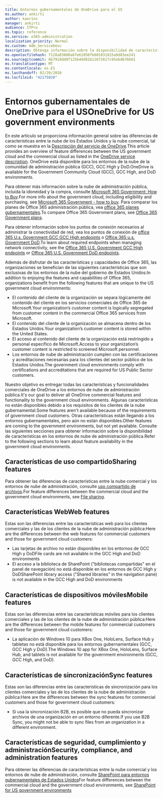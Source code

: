 ```yaml
---
title: Entornos gubernamentales de OneDrive para el US
ms.author: ankirti
author: kaarins
manager: ankirti
audience: ITPro
ms.topic: reference
ms.service: o365-administration
localization_priority: Normal
ms.custom: Adm_ServiceDesc
description: Obtenga información sobre la disponibilidad de características de OneDrive para los clientes de la nube de US Government.
ms.openlocfilehash: f128a83008a67e61056fb601031815a9d83ee241
ms.sourcegitcommit: 6b7918dd0f125b49d81b11672617c95ebd676b01
ms.translationtype: MT
ms.contentlocale: es-ES
ms.lasthandoff: 02/20/2020
ms.locfileid: "42175020"
---
```

# <a name="onedrive-for-us-government-environments"></a><span data-ttu-id="99111-103">Entornos gubernamentales de OneDrive para el US</span><span class="sxs-lookup"><span data-stu-id="99111-103">OneDrive for US government environments</span></span>

<span data-ttu-id="99111-104">En este artículo se proporciona información general sobre las diferencias de características entre la nube de los Estados Unidos y la nube comercial, tal como se muestra en la [Descripción del servicio de OneDrive](/office365/servicedescriptions/onedrive-for-business-service-description).</span><span class="sxs-lookup"><span data-stu-id="99111-104">This article provides an overview of feature differences between the US government cloud and the commercial cloud as listed in the [OneDrive service description](/office365/servicedescriptions/onedrive-for-business-service-description).</span></span> <span data-ttu-id="99111-105">OneDrive está disponible para los entornos de la nube de la comunidad de administración pública (GCC), GCC High y DoD.</span><span class="sxs-lookup"><span data-stu-id="99111-105">OneDrive is available for the Government Community Cloud (GCC), GCC High, and DoD environments.</span></span> 

<span data-ttu-id="99111-106">Para obtener más información sobre la nube de administración pública, incluida la idoneidad y la compra, consulte [Microsoft 365 Government: How to Buy](/office365/servicedescriptions/office-365-platform-service-description/office-365-us-government/microsoft-365-government-how-to-buy).</span><span class="sxs-lookup"><span data-stu-id="99111-106">For more info about the government cloud, including eligibility and purchasing, see [Microsoft 365 Government - how to buy](/office365/servicedescriptions/office-365-platform-service-description/office-365-us-government/microsoft-365-government-how-to-buy).</span></span> <span data-ttu-id="99111-107">Para comparar los planes de Office 365 administración pública, vea [office 365 planes gubernamentales](https://www.microsoft.com/microsoft-365/government/compare-office-365-government-plans?rtc=1#EligibilityRequirements).</span><span class="sxs-lookup"><span data-stu-id="99111-107">To compare Office 365 Government plans, see [Office 365 Government plans](https://www.microsoft.com/microsoft-365/government/compare-office-365-government-plans?rtc=1#EligibilityRequirements).</span></span>

<span data-ttu-id="99111-108">Para obtener información sobre los puntos de conexión necesarios al administrar la conectividad de red, vea los puntos de conexión de [office 365 U.s. Government GCC GCC High endpoints](/office365/enterprise/office-365-u-s-government-gcc-high-endpoints#sharepoint-online-and-onedrive-for-business) o [Office 365 u.s. Government DoD](/office365/enterprise/office-365-u-s-government-dod-endpoints#sharepoint-online-and-onedrive-for-business).</span><span class="sxs-lookup"><span data-stu-id="99111-108">To learn about required endpoints when managing network connectivity, see the [Office 365 U.S. Government GCC High endpoints](/office365/enterprise/office-365-u-s-government-gcc-high-endpoints#sharepoint-online-and-onedrive-for-business) or [Office 365 U.S. Government DoD endpoints](/office365/enterprise/office-365-u-s-government-dod-endpoints#sharepoint-online-and-onedrive-for-business).</span></span>

<span data-ttu-id="99111-109">Además de disfrutar de las características y capacidades de Office 365, las organizaciones se benefician de las siguientes características que son exclusivas de los entornos de la nube del gobierno de Estados Unidos:</span><span class="sxs-lookup"><span data-stu-id="99111-109">In addition to enjoying the features and capabilities of Office 365, organizations benefit from the following features that are unique to the US government cloud environments:</span></span>

-   <span data-ttu-id="99111-110">El contenido del cliente de la organización se separa lógicamente del contenido del cliente en los servicios comerciales de Office 365 de Microsoft.</span><span class="sxs-lookup"><span data-stu-id="99111-110">Your organization’s customer content is logically segregated from customer content in the commercial Office 365 services from Microsoft.</span></span>
-   <span data-ttu-id="99111-111">El contenido del cliente de la organización se almacena dentro de los Estados Unidos.</span><span class="sxs-lookup"><span data-stu-id="99111-111">Your organization’s customer content is stored within the United States.</span></span>
-   <span data-ttu-id="99111-112">El acceso al contenido del cliente de la organización está restringido a personal específico de Microsoft.</span><span class="sxs-lookup"><span data-stu-id="99111-112">Access to your organization’s customer content is restricted to screened Microsoft personnel.</span></span>
-   <span data-ttu-id="99111-113">Los entornos de nube de administración cumplen con las certificaciones y acreditaciones necesarias para los clientes del sector público de los Estados Unidos.</span><span class="sxs-lookup"><span data-stu-id="99111-113">The government cloud environments comply with certifications and accreditations that are required for US Public Sector customers.</span></span>

<span data-ttu-id="99111-114">Nuestro objetivo es entregar todas las características y funcionalidades comerciales de OneDrive a los entornos de nube de administración pública.</span><span class="sxs-lookup"><span data-stu-id="99111-114">It's our goal to deliver all OneDrive commercial features and functionality to the government cloud environments.</span></span> <span data-ttu-id="99111-115">Algunas características no están disponibles debido a los requisitos de los clientes de la nube gubernamental.</span><span class="sxs-lookup"><span data-stu-id="99111-115">Some features aren't available because of the requirements of government cloud customers.</span></span> <span data-ttu-id="99111-116">Otras características están llegando a los entornos gubernamentales, pero aún no están disponibles.</span><span class="sxs-lookup"><span data-stu-id="99111-116">Other features are coming to the government environments, but not yet available.</span></span> <span data-ttu-id="99111-117">Consulte las siguientes secciones para obtener información sobre la disponibilidad de características en los entornos de nube de administración pública.</span><span class="sxs-lookup"><span data-stu-id="99111-117">Refer to the following sections to learn about feature availability in the government cloud environments.</span></span>

## <a name="sharing-features"></a><span data-ttu-id="99111-118">Características de uso compartido</span><span class="sxs-lookup"><span data-stu-id="99111-118">Sharing features</span></span>

<span data-ttu-id="99111-119">Para obtener las diferencias de características entre la nube comercial y los entornos de nube de administración, consulte [uso compartido de archivos](/office365/servicedescriptions/office-365-platform-service-description/office-365-us-government/gcc-high-and-dod#file-sharing).</span><span class="sxs-lookup"><span data-stu-id="99111-119">For feature differences between the commercial cloud and the government cloud environments, see [File sharing](/office365/servicedescriptions/office-365-platform-service-description/office-365-us-government/gcc-high-and-dod#file-sharing).</span></span>

## <a name="web-features"></a><span data-ttu-id="99111-120">Características Web</span><span class="sxs-lookup"><span data-stu-id="99111-120">Web features</span></span>

<span data-ttu-id="99111-121">Estas son las diferencias entre las características web para los clientes comerciales y las de los clientes de la nube de administración pública:</span><span class="sxs-lookup"><span data-stu-id="99111-121">Here are the differences between the web features for commercial customers and those for government cloud customers:</span></span>

- <span data-ttu-id="99111-122">Las tarjetas de archivo no están disponibles en los entornos de GCC High y DoD</span><span class="sxs-lookup"><span data-stu-id="99111-122">File cards are not available in the GCC High and DoD environments</span></span>
- <span data-ttu-id="99111-123">El acceso a la biblioteca de SharePoint ("bibliotecas compartidas" en el panel de navegación) no está disponible en los entornos de GCC High y DoD</span><span class="sxs-lookup"><span data-stu-id="99111-123">SharePoint library access ("Shared libraries" in the navigation pane) is not available in the GCC High and DoD environments</span></span>

## <a name="mobile-features"></a><span data-ttu-id="99111-124">Características de dispositivos móviles</span><span class="sxs-lookup"><span data-stu-id="99111-124">Mobile features</span></span>

<span data-ttu-id="99111-125">Estas son las diferencias entre las características móviles para los clientes comerciales y las de los clientes de la nube de administración pública:</span><span class="sxs-lookup"><span data-stu-id="99111-125">Here are the differences between the mobile features for commercial customers and those for government cloud customers:</span></span>

- <span data-ttu-id="99111-126">La aplicación de Windows 10 para XBox One, HoloLens, Surface Hub y tabletas no está disponible para los entornos gubernamentales (GCC, GCC High y DoD).</span><span class="sxs-lookup"><span data-stu-id="99111-126">The Windows 10 app for XBox One, HoloLens, Surface Hub, and tablets is not available for the government environments (GCC, GCC High, and DoD).</span></span>

## <a name="sync-features"></a><span data-ttu-id="99111-127">Características de sincronización</span><span class="sxs-lookup"><span data-stu-id="99111-127">Sync features</span></span>

<span data-ttu-id="99111-128">Estas son las diferencias entre las características de sincronización para los clientes comerciales y las de los clientes de la nube de administración pública:</span><span class="sxs-lookup"><span data-stu-id="99111-128">Here are the differences between the sync features for commercial customers and those for government cloud customers:</span></span>

- <span data-ttu-id="99111-129">Si usa la sincronización B2B, es posible que no pueda sincronizar archivos de una organización en un entorno diferente.</span><span class="sxs-lookup"><span data-stu-id="99111-129">If you use B2B Sync, you might not be able to sync files from an organization in a different environment.</span></span>

## <a name="security-compliance-and-administration-features"></a><span data-ttu-id="99111-130">Características de seguridad, cumplimiento y administración</span><span class="sxs-lookup"><span data-stu-id="99111-130">Security, compliance, and administration features</span></span>

<span data-ttu-id="99111-131">Para obtener las diferencias de características entre la nube comercial y los entornos de nube de administración, consulte [SharePoint para entornos gubernamentales de Estados Unidos](sharepoint.md)</span><span class="sxs-lookup"><span data-stu-id="99111-131">For feature differences between the commercial cloud and the government cloud environments, see [SharePoint for US government environments](sharepoint.md)</span></span>


